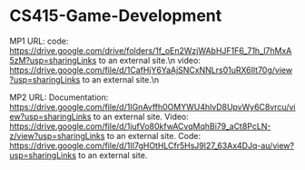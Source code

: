 # CS415-Game-Development


MP1 URL: 
code: https://drive.google.com/drive/folders/1f_oEn2WzjWAbHJF1F6_71h_l7hMxA5zM?usp=sharingLinks to an external site.\n
video: https://drive.google.com/file/d/1CafHjY6YaAjSNCxNNLrs01uRX6Ilt70g/view?usp=sharingLinks to an external site.\n


MP2 URL:
Documentation: https://drive.google.com/file/d/1IGnAvffh0OMYWU4hlvD8UpvWy6C8vrcu/view?usp=sharingLinks to an external site.
Video: https://drive.google.com/file/d/1jufVo80kfwACvqMqhBi79_aCt8PcLN-z/view?usp=sharingLinks to an external site.
Code: https://drive.google.com/file/d/1II7gHOtHLCfr5HsJ9l27_63Ax4DJq-au/view?usp=sharingLinks to an external site.
